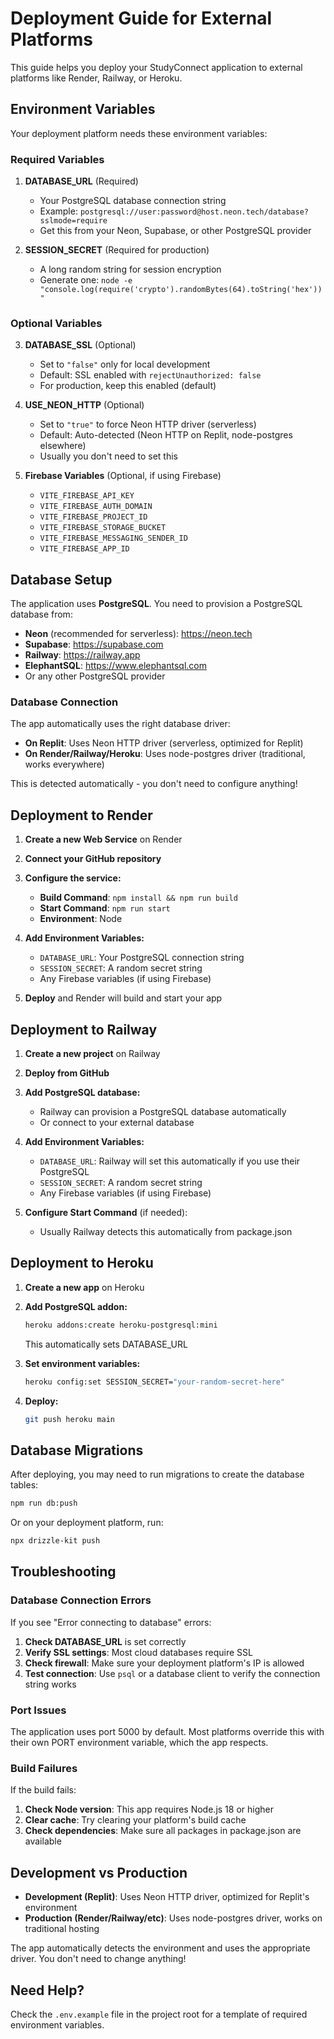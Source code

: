 # Deployment Guide for External Platforms

This guide helps you deploy your StudyConnect application to external platforms like Render, Railway, or Heroku.

## Environment Variables

Your deployment platform needs these environment variables:

### Required Variables

1. **DATABASE_URL** (Required)
   - Your PostgreSQL database connection string
   - Example: `postgresql://user:password@host.neon.tech/database?sslmode=require`
   - Get this from your Neon, Supabase, or other PostgreSQL provider

2. **SESSION_SECRET** (Required for production)
   - A long random string for session encryption
   - Generate one: `node -e "console.log(require('crypto').randomBytes(64).toString('hex'))"`

### Optional Variables

3. **DATABASE_SSL** (Optional)
   - Set to `"false"` only for local development
   - Default: SSL enabled with `rejectUnauthorized: false`
   - For production, keep this enabled (default)

4. **USE_NEON_HTTP** (Optional)
   - Set to `"true"` to force Neon HTTP driver (serverless)
   - Default: Auto-detected (Neon HTTP on Replit, node-postgres elsewhere)
   - Usually you don't need to set this

5. **Firebase Variables** (Optional, if using Firebase)
   - `VITE_FIREBASE_API_KEY`
   - `VITE_FIREBASE_AUTH_DOMAIN`
   - `VITE_FIREBASE_PROJECT_ID`
   - `VITE_FIREBASE_STORAGE_BUCKET`
   - `VITE_FIREBASE_MESSAGING_SENDER_ID`
   - `VITE_FIREBASE_APP_ID`

## Database Setup

The application uses **PostgreSQL**. You need to provision a PostgreSQL database from:

- **Neon** (recommended for serverless): https://neon.tech
- **Supabase**: https://supabase.com
- **Railway**: https://railway.app
- **ElephantSQL**: https://www.elephantsql.com
- Or any other PostgreSQL provider

### Database Connection

The app automatically uses the right database driver:
- **On Replit**: Uses Neon HTTP driver (serverless, optimized for Replit)
- **On Render/Railway/Heroku**: Uses node-postgres driver (traditional, works everywhere)

This is detected automatically - you don't need to configure anything!

## Deployment to Render

1. **Create a new Web Service** on Render

2. **Connect your GitHub repository**

3. **Configure the service:**
   - **Build Command**: `npm install && npm run build`
   - **Start Command**: `npm run start`
   - **Environment**: Node

4. **Add Environment Variables:**
   - `DATABASE_URL`: Your PostgreSQL connection string
   - `SESSION_SECRET`: A random secret string
   - Any Firebase variables (if using Firebase)

5. **Deploy** and Render will build and start your app

## Deployment to Railway

1. **Create a new project** on Railway

2. **Deploy from GitHub**

3. **Add PostgreSQL database:**
   - Railway can provision a PostgreSQL database automatically
   - Or connect to your external database

4. **Add Environment Variables:**
   - `DATABASE_URL`: Railway will set this automatically if you use their PostgreSQL
   - `SESSION_SECRET`: A random secret string
   - Any Firebase variables (if using Firebase)

5. **Configure Start Command** (if needed):
   - Usually Railway detects this automatically from package.json

## Deployment to Heroku

1. **Create a new app** on Heroku

2. **Add PostgreSQL addon:**
   ```bash
   heroku addons:create heroku-postgresql:mini
   ```
   This automatically sets DATABASE_URL

3. **Set environment variables:**
   ```bash
   heroku config:set SESSION_SECRET="your-random-secret-here"
   ```

4. **Deploy:**
   ```bash
   git push heroku main
   ```

## Database Migrations

After deploying, you may need to run migrations to create the database tables:

```bash
npm run db:push
```

Or on your deployment platform, run:
```bash
npx drizzle-kit push
```

## Troubleshooting

### Database Connection Errors

If you see "Error connecting to database" errors:

1. **Check DATABASE_URL** is set correctly
2. **Verify SSL settings**: Most cloud databases require SSL
3. **Check firewall**: Make sure your deployment platform's IP is allowed
4. **Test connection**: Use `psql` or a database client to verify the connection string works

### Port Issues

The application uses port 5000 by default. Most platforms override this with their own PORT environment variable, which the app respects.

### Build Failures

If the build fails:

1. **Check Node version**: This app requires Node.js 18 or higher
2. **Clear cache**: Try clearing your platform's build cache
3. **Check dependencies**: Make sure all packages in package.json are available

## Development vs Production

- **Development (Replit)**: Uses Neon HTTP driver, optimized for Replit's environment
- **Production (Render/Railway/etc)**: Uses node-postgres driver, works on traditional hosting

The app automatically detects the environment and uses the appropriate driver. You don't need to change anything!

## Need Help?

Check the `.env.example` file in the project root for a template of required environment variables.
